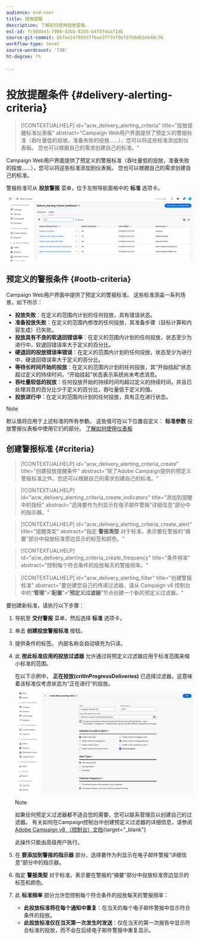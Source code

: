 ```yaml
---
audience: end-user
title: 投放提醒
description: 了解如何使用投放警报。
exl-id: fc98d4e3-7986-42bb-82d5-b4f874aa71db
source-git-commit: bbfee1479593ff6ae3f77ef5bfd760d63e640c76
workflow-type: tm+mt
source-wordcount: '739'
ht-degree: 7%

---
```


# 投放提醒条件 {#delivery-alerting-criteria}

>[!CONTEXTUALHELP]
>id="acw_delivery_alerting_criteria"
>title="投放提醒标准仪表板"
>abstract="Campaign Web用户界面提供了预定义的警报标准（吞吐量低的投放，准备失败的投放……），您可以将这些标准添加到仪表板。 您也可以根据自己的需求创建自己的标准。"

Campaign Web用户界面提供了预定义的警报标准（吞吐量低的投放，准备失败的投放……），您可以将这些标准添加到仪表板。 您也可以根据自己的需求创建自己的标准。

警报标准可从 **投放警报** 菜单，位于左侧导航窗格中的 **标准** 选项卡。

![](assets/alerting-criteria-list.png)

## 预定义的警报条件 {#ootb-criteria}

Campaign Web用户界面中提供了预定义的警报标准。 这些标准涵盖一系列场景，如下所示：

* **投放失败**：在定义的范围内计划的任何投放，具有错误状态。
* **准备投放失败**：在定义的范围内修改的任何投放，其准备步骤（目标计算和内容生成）已失败。
* **投放具有不良的软退回错误率**：在定义的范围内计划的任何投放，状态至少为进行中，软退回错误率大于定义的百分比。
* **硬退回的投放错误率错误**：在定义的范围内计划的任何投放，状态至少为进行中，硬退回错误率大于定义的百分比。
* **等待长时间开始的投放**：在定义的范围内计划的任何投放，其“开始挂起”状态超过定义的持续时间，“开始挂起”状态表示系统尚未考虑消息。
* **吞吐量较低的投放**：任何投放开始的持续时间均超过定义的持续时间，并且已处理消息的百分比少于定义的百分比，吞吐量低于定义的值。
* **投放进行中**：在定义的范围内计划的任何投放，具有正在进行状态。

>[!NOTE]
>
>默认值将应用于上述标准的所有参数。 这些值可在以下位置自定义： **标准参数** 投放警报仪表板中使用它们的部分。 [了解如何使用仪表板](../msg/delivery-alerting-dashboards.md)

## 创建警报标准 {#criteria}

>[!CONTEXTUALHELP]
>id="acw_delivery_alerting_criteria_create"
>title="创建投放提醒条件"
>abstract="除了Adobe Campaign提供的预定义警报标准之外，您还可以根据自己的需求创建自己的标准。"

>[!CONTEXTUALHELP]
>id="acw_delivery_alerting_criteria_create_indicators"
>title="添加到提醒中的指标"
>abstract="选择要作为列显示在电子邮件警报“详细信息”部分中的指示器。"

>[!CONTEXTUALHELP]
>id="acw_delivery_alerting_criteria_create_alert"
>title="提醒类型"
>abstract="指定 **警报类型** 对于标准，表示要在警报的“摘要”部分中投放标准旁边显示的标签和颜色。"

>[!CONTEXTUALHELP]
>id="acw_delivery_alerting_criteria_create_frequency"
>title="条件频率"
>abstract="控制每个符合条件的投放每天的警报频率。"

>[!CONTEXTUALHELP]
>id="acw_delivery_alerting_filter"
>title="创建警报标准"
>abstract="要创建您自己的传递过滤器，请从 Campaign v8 控制台中的“**管理**”>“**配置**”>“**预定义过滤器**”节点创建一个新的预定义过滤器。"

要创建新标准，请执行以下步骤：

1. 导航至 **交付警报** 菜单，然后选择 **标准** 选项卡。
1. 单击 **创建投放警报标准** 按钮。
1. 提供条件的标签。 内部名称会自动填充为只读。
1. 此 **按此标准应用的投放过滤器** 允许通过将预定义过滤器应用于标准范围来缩小标准的范围。

   在以下示例中， **正在投放(critInProgressDeliveries)** 已选择过滤器，这意味着该标准仅考虑状态为“正在进行”的投放。

   ![](assets/alerting-criteria-properties.png)

   >[!NOTE]
   >
   >如果任何预定义过滤器都不适合您的需要，您可以联系管理员以创建自己的过滤器。  有关如何在Campaign控制台中创建预定义过滤器的详细信息，请参阅 [Adobe Campaign v8 （控制台）文档](https://experienceleague.adobe.com/en/docs/campaign/campaign-v8/audience/create-audiences/create-filters){target="_blank"}
   >
   >此操作只能由高级用户执行。

1. 在 **要添加到警报的指示器** 部分，选择要作为列显示在电子邮件警报“详细信息”部分中的指示器。

1. 指定 **警报类型** 对于标准，表示要在警报的“摘要”部分中投放标准旁边显示的标签和颜色。

1. 此 **标准频率** 部分允许您控制每个符合条件的投放每天的警报频率：

   * **此投放标准将在每个通知中重复**：在当天的每个电子邮件警报中显示符合条件的投放。
   * **此投放标准仅在当天第一次发生时发送**：仅在当天的第一次报告中显示符合标准的投放，而不会在后续电子邮件警报中重复显示。
